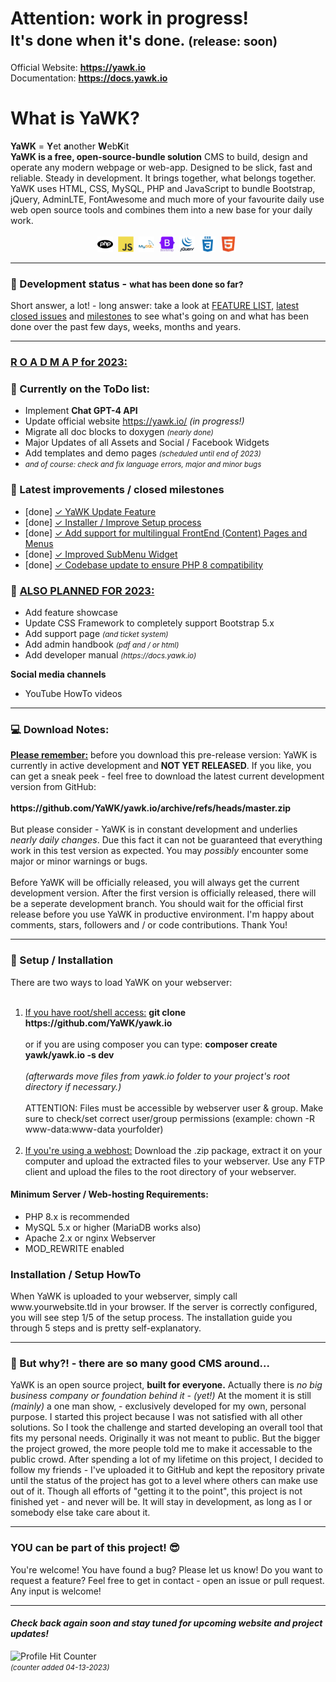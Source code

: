 <h1>Attention: work in progress! <br><small>It's done when it's done. <small>(release: soon)</small></small></h1>

Official Website: <b>https://yawk.io</b><br>
Documentation: <b><a href="https://docs.yawk.io/namespaceYAWK.html" target="_blank">https://docs.yawk.io</a></b>
<h1>What is YaWK?</h1>
<b>YaWK</b> = <b>Y</b>et <b>a</b>nother <b>W</b>eb<b>K</b>it<br> 
<b>YaWK is a free, open-source-bundle solution</b> CMS to build, design and operate any modern webpage or web-app. Designed to be slick, fast and reliable. Steady in development. It brings together, what belongs together. YaWK uses HTML, CSS, MySQL, PHP and JavaScript to bundle Bootstrap, jQuery, AdminLTE, FontAwesome and much more of your favourite daily use web open source tools and combines them into a new base for your daily work.
<br><br>
<div style="text-align: center;">
  <img src="https://github.com/devicons/devicon/blob/master/icons/php/php-plain.svg" title="PHP" alt="PHP" width="25" height="25"/>&nbsp;
  <img src="https://github.com/devicons/devicon/blob/master/icons/javascript/javascript-original.svg" title="JavaScript" alt="JavaScript" width="25" height="25"/>&nbsp;
  <img src="https://github.com/devicons/devicon/blob/master/icons/mysql/mysql-original-wordmark.svg" title="MySQL"  alt="MySQL" width="25" height="25"/>&nbsp;
  <img src="https://github.com/devicons/devicon/blob/master/icons/bootstrap/bootstrap-original-wordmark.svg" title="Bootstrap" alt="Bootstrap" width="25" height="25"/>&nbsp;
  <img src="https://github.com/devicons/devicon/blob/master/icons/jquery/jquery-original-wordmark.svg"  title="jQuery" alt="jQuery" width="25" height="25"/>&nbsp;
  <img src="https://github.com/devicons/devicon/blob/master/icons/css3/css3-plain-wordmark.svg" title="CSS3" alt="CSS" width="25" height="25"/>&nbsp;
  <img src="https://github.com/devicons/devicon/blob/master/icons/html5/html5-original.svg" title="HTML5" alt="HTML" width="25" height="25"/>&nbsp;
</div>
<hr>
<h3><g-emoji class="g-emoji" alias="warning" fallback-src="https://github.githubassets.com/images/icons/emoji/unicode/26a0.png">🚀</g-emoji> Development status - <small>what has been done so far?</small></h3>
Short answer, a lot! - long answer: take a look at <a href="https://yawk.io/features.html" target="_blank" title="YaWK Feature List">FEATURE LIST</a>, <a href="https://github.com/YaWK/yawk.io/issues?q=is%3Aissue+is%3Aclosed" target="_blank">latest closed issues</a> and <a href="https://github.com/YaWK/yawk.io/milestones?state=closed" target="_blank">milestones</a> 
to 
see what's going on and what has been done over the past few days, weeks, months and years.
<hr>
<h3><u>R O A D M A P for 2023: <small></small></u></h3>
<b><i></i></b>
<h3>🧾 Currently on the ToDo list:</h3>
<ul>
<li>Implement <b>Chat GPT-4 API</b></li>
<li>Update official website <a href="https://yawk.io" target="_blank">https://yawk.io/</a> <i>(in progress!)</i></li>
<li>Migrate all doc blocks to doxygen <i><small>(nearly done)</small></i></li>
<li>Major Updates of all Assets and Social / Facebook Widgets </li>
<li>Add templates and demo pages <i><small>(scheduled until end of 2023)</small></i></li>
<li><i><small>and of course: check and fix language errors, major and minor bugs</small></i></li>
</ul>
<h3>🥇 Latest improvements / closed milestones </h3>
<ul>
<li>[done] <a href="https://github.com/YaWK/yawk.io/milestone/80" target="_blank"> ✓ YaWK Update Feature</a></li>
<li>[done] <a href="https://github.com/YaWK/yawk.io/milestone/11?closed=1" target="_blank"> ✓ Installer / Improve Setup process</a></li>
<li>[done] <a href="https://github.com/YaWK/yawk.io/milestone/78?closed=1" target="_blank"> ✓ Add support for multilingual FrontEnd (Content) Pages and Menus</a></li>
<li>[done] <a href="https://github.com/YaWK/yawk.io/milestone/65?closed=1" target="_blank"> ✓ Improved SubMenu Widget</a></li>
<li>[done] <a href="https://github.com/YaWK/yawk.io/issues/376" target="_blank"> ✓ Codebase update to ensure PHP 8 compatibility</a></li>
</ul>

<h3>📅 <u>ALSO PLANNED FOR 2023:</u></h3>
<ul>
<li>Add feature showcase</li>
<li>Update CSS Framework to completely support Bootstrap 5.x</li>
<li>Add support page <small><i>(and ticket system)</i></small></li>
<li>Add admin handbook <small><i>(pdf and / or html)</i></small></li>
<li>Add developer manual <small><i>(https://docs.yawk.io)</i></small></li>
</ul>
<b>Social media channels</b>
<ul>
<li>YouTube HowTo videos</li>
</ul>
<hr>
<h3>💻 Download Notes:</h3>
<u><b>Please remember:</b></u> before you download this pre-release version: YaWK is currently in active development and <b>NOT YET RELEASED</b>.
If you like, you can get a sneak peek - feel free to download the latest current development version from GitHub: <br>
<br><b>https://github.com/YaWK/yawk.io/archive/refs/heads/master.zip</b>
<br><br>
But please consider - YaWK is in constant development and underlies <i>nearly daily changes</i>. Due this fact it can not be guaranteed that everything work in this test version as expected. You may <i>possibly</i> encounter some major or minor warnings or bugs.
<br><br>
Before YaWK will be officially released, you will always get the current development version. After the first version is officially released, there will be a seperate development branch. You should wait for the official first release before you use YaWK in productive environment. I'm happy about comments, stars, followers and / or code contributions. Thank You!
<hr>
<h3>🔧 Setup / Installation</h3>
There are two ways to load YaWK on your webserver:<br><br>
<ol>
<li><u>If you have root/shell access:</u> <b>git clone https://github.com/YaWK/yawk.io</b>
    <br><br>
    or
    if you are using composer you can type: <b>composer create yawk/yawk.io -s dev</b>
    <br><br>
    <i>(afterwards move files from yawk.io folder to your project's root directory if necessary.)</i>
    <br><br>
ATTENTION: Files must be accessible by webserver user & group. Make sure to check/set correct user/group permissions (example: chown -R www-data:www-data yourfolder)
<br><br>
</li>
<li>
    <u>If you're using a webhost:</u> Download the .zip package, extract it on your computer and upload the extracted files to your webserver. Use any FTP client and upload the files to the root directory of your webserver.
</li>
</ol>
<h4>Minimum Server / Web-hosting Requirements:</h4>
<ul>
<li>PHP 8.x is recommended</li>
<li>MySQL 5.x or higher (MariaDB works also)</li>
<li>Apache 2.x or nginx Webserver</li>
<li>MOD_REWRITE enabled</li>
</ul>

<h3>Installation / Setup HowTo</h3>
When YaWK is uploaded to your webserver, simply call www.yourwebsite.tld in your browser. If the server is correctly configured, you will see step 1/5 of the setup process. The installation guide you through 5 steps and is pretty self-explanatory.<br>
<hr>
<h3>🐣 But why?! - there are so many good CMS around...</h3>
YaWK is an open source project, <b>built for everyone.</b> Actually there is <i>no big business company or foundation behind it - (yet!)</i> At the moment it is still <i>(mainly)</i> a one man show, - exclusively developed for my own, personal purpose. I started this project because I was not satisfied with all other solutions. So I took the challenge and started developing an overall tool that fits my personal needs. Originally it was not meant to public. But the bigger the project growed, the more people told me to make it accessable to the public crowd.
After spending a lot of my lifetime on this project, I decided to follow my friends - I've uploaded it to GitHub and kept the repository private until the status of the project has got to a level where others can make use out of it. Though all efforts of "getting it to the point", this project is not finished yet - and never will be. It will stay in development, as long as I or somebody else take care about it.
<hr>
<h3>YOU can be part of this project! 😎</h3>
You're welcome! You have found a bug? Please let us know! Do you want to request a feature? Feel free to get in contact - open an issue or pull request. Any input is welcome!</i>
<hr>
<h4><i>Check back again soon and stay tuned for upcoming website and project updates!</i></h4>

<img src="https://komarev.com/ghpvc/?username=YaWK&style=flat-square&color=blue&label=Repository+Hit+COUNTER:" alt="Profile Hit Counter"/>
<br><small><i>(counter added 04-13-2023) </i></small>